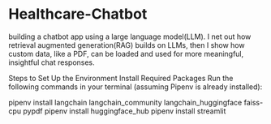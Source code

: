 # Healthcare-Chatbot
building a chatbot app using a large language model(LLM). I net out how retrieval augmented generation(RAG) builds on LLMs, then I show how custom data, like a PDF, can be loaded and used for more meaningful, insightful chat responses.

Steps to Set Up the Environment
Install Required Packages
Run the following commands in your terminal (assuming Pipenv is already installed):

pipenv install langchain langchain_community langchain_huggingface faiss-cpu pypdf
pipenv install huggingface_hub
pipenv install streamlit
